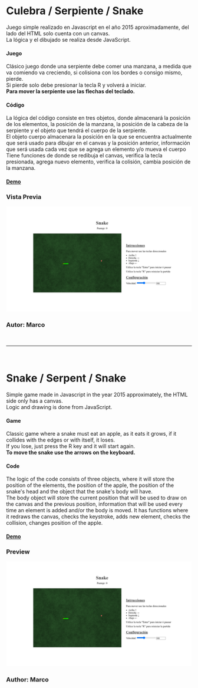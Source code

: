 # Culebra / Serpiente / Snake

Juego simple realizado en Javascript en el año 2015 aproximadamente, del lado del HTML solo cuenta con un canvas. <br>
La lógica y el dibujado se realiza desde JavaScript.

#### Juego
Clásico juego donde una serpiente debe comer una manzana, a medida que va comiendo va creciendo, si colisiona con los bordes o consigo mismo, pierde. <br>
Si pierde solo debe presionar la tecla R y volverá a iniciar. <br>
__Para mover la serpiente use las flechas del teclado.__

#### Código
La lógica del código consiste en tres objetos, donde almacenará la posición de los elementos, la posición de la manzana, la posición de la cabeza de la serpiente y el objeto que tendrá el cuerpo de la serpiente. <br>
El objeto cuerpo almacenara la posición en la que se encuentra actualmente que será usado para dibujar en el canvas y la posición anterior, información que será usada cada vez que se agrega un elemento y/o mueva el cuerpo <br>
Tiene funciones de donde se redibuja el canvas, verifica la tecla presionada, agrega nuevo elemento, verifica la colisión, cambia posición de la manzana.

#### [Demo](http://marco90v.github.io/culebra/)

### Vista Previa
![juego](/preview/2024-05-06_00-13.png)

### Autor: Marco

<br>
<hr />
<br>

# Snake / Serpent / Snake

Simple game made in Javascript in the year 2015 approximately, the HTML side only has a canvas. <br>
Logic and drawing is done from JavaScript.

#### Game
Classic game where a snake must eat an apple, as it eats it grows, if it collides with the edges or with itself, it loses. <br>
If you lose, just press the R key and it will start again. <br>
__To move the snake use the arrows on the keyboard.__

#### Code
The logic of the code consists of three objects, where it will store the position of the elements, the position of the apple, the position of the snake's head and the object that the snake's body will have. <br>
The body object will store the current position that will be used to draw on the canvas and the previous position, information that will be used every time an element is added and/or the body is moved.
It has functions where it redraws the canvas, checks the keystroke, adds new element, checks the collision, changes position of the apple.

#### [Demo](http://marco90v.github.io/culebra/)

### Preview
![juego](/preview/2024-05-06_00-13.png)

### Author: Marco